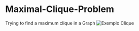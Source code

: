 # Maximal-Clique-Problem
Trying to find a maximum clique in a Graph
![Exemplo Clique](https://upload.wikimedia.org/wikipedia/commons/thumb/d/d0/VR_complex.svg/1200px-VR_complex.svg.png)
